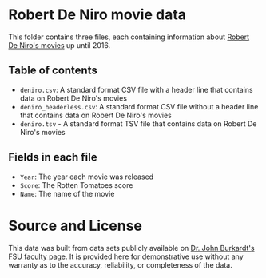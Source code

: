 # Robert De Niro movie data

This folder contains three files, each containing information about [Robert De Niro's movies](https://people.sc.fsu.edu/~jburkardt/data/csv/csv.html) up until 2016.

## Table of contents

- `deniro.csv`: A standard format CSV file with a header line that contains data on Robert De Niro's movies
- `deniro_headerless.csv`: A standard format CSV file without a header line that contains data on Robert De Niro's movies
- `deniro.tsv` - A standard format TSV file that contains data on Robert De Niro's movies

## Fields in each file

- `Year`: The year each movie was released
- `Score`: The Rotten Tomatoes score
- `Name`: The name of the movie

# Source and License

This data was built from data sets publicly available on [Dr. John Burkardt's FSU faculty page](https://people.sc.fsu.edu/~jburkardt/data/csv/csv.html).  It is provided here for demonstrative use without any warranty as to the accuracy, reliability, or completeness of the data.
